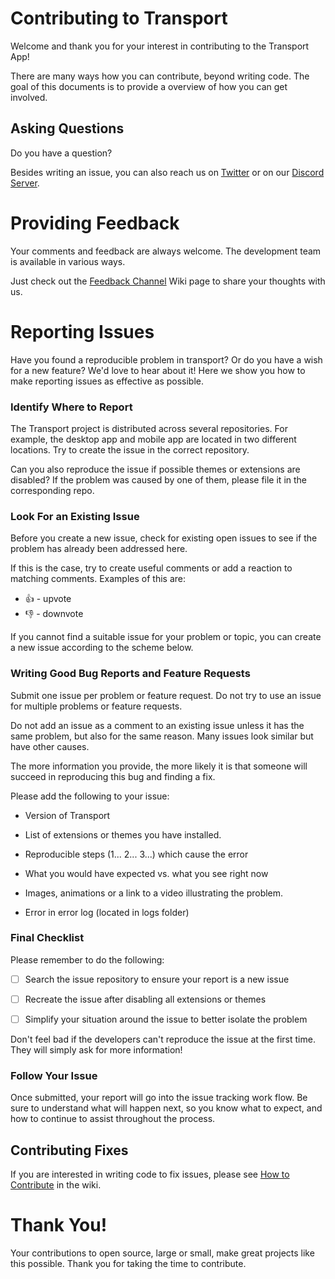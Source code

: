 # Contributing to Transport

Welcome and thank you for your interest in contributing to the Transport App!

There are many ways how you can contribute, beyond writing code.
The goal of this documents is to provide a overview of how you can get involved.

## Asking Questions

Do you have a question?

Besides writing an issue, you can also reach us on [Twitter](https://twitter.com/TheTransportApp) or on our [Discord Server](https://discord.gg/Mzk8kxY).

# Providing Feedback

Your comments and feedback are always welcome. The development team is available in various ways.

Just check out the [Feedback Channel](https://github.com/AlexanderMandera/Transport-Desktop/wiki) Wiki page to share your thoughts with us.

# Reporting Issues

Have you found a reproducible problem in transport? Or do you have a wish for a new feature? We'd love to hear about it! Here we show you how to make reporting issues as effective as possible.

### Identify Where to Report

The Transport project is distributed across several repositories. For example, the desktop app and mobile app are located in two different locations.
Try to create the issue in the correct repository.

Can you also reproduce the issue if possible themes or extensions are disabled? If the problem was caused by one of them, please file it in the corresponding repo.

### Look For an Existing Issue

Before you create a new issue, check for existing open issues to see if the problem has already been addressed here.

If this is the case, try to create useful comments or add a reaction to matching comments. Examples of this are:

* 👍 - upvote
* 👎 - downvote

If you cannot find a suitable issue for your problem or topic, you can create a new issue according to the scheme below.

### Writing Good Bug Reports and Feature Requests

Submit one issue per problem or feature request. Do not try to use an issue for multiple problems or feature requests.

Do not add an issue as a comment to an existing issue unless it has the same problem, but also for the same reason. Many issues look similar but have other causes.

The more information you provide, the more likely it is that someone will succeed in reproducing this bug and finding a fix.

Please add the following to your issue:

* Version of Transport

* List of extensions or themes you have installed.

* Reproducible steps (1... 2... 3...) which cause the error

* What you would have expected vs. what you see right now

* Images, animations or a link to a video illustrating the problem.

* Error in error log (located in logs folder)

### Final Checklist

Please remember to do the following:

* [ ] Search the issue repository to ensure your report is a new issue

* [ ] Recreate the issue after disabling all extensions or themes

* [ ] Simplify your situation around the issue to better isolate the problem

Don't feel bad if the developers can't reproduce the issue at the first time. They will simply ask for more information!

### Follow Your Issue

Once submitted, your report will go into the issue tracking work flow. Be sure to understand what will happen next, so you know what to expect, and how to continue to assist throughout the process.

## Contributing Fixes

If you are interested in writing code to fix issues, please see [How to Contribute](https://github.com/AlexanderMandera/Transport-Desktop/wiki) in the wiki.

# Thank You!

Your contributions to open source, large or small, make great projects like this possible. Thank you for taking the time to contribute.